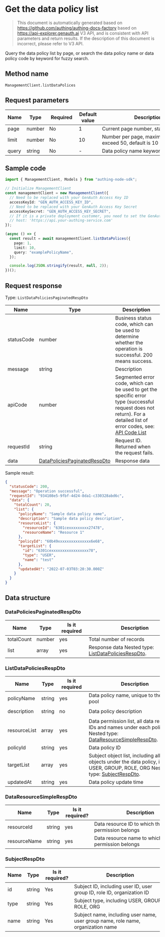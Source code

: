 # Get the data policy list

<!--
Warning⚠️:
Do not modify this document directly,
https://github.com/Authing/authing-docs-factory
Use this project to generate
-->

<LastUpdated />

> This document is automatically generated based on https://github.com/authing/authing-docs-factory based on https://api-explorer.genauth.ai V3 API, and is consistent with API parameters and return results. If the description of this document is incorrect, please refer to V3 API.

Query the data policy list by page, or search the data policy name or data policy code by keyword for fuzzy search.

## Method name

`ManagementClient.listDataPolices`

## Request parameters

| Name  | Type   | <div style="width:80px">Required</div> | <div style="width:60px">Default value</div> | <div style="width:300px">Description</div>               | <div style="width:200px">Example value</div> |
| ----- | ------ | -------------------------------------- | ------------------------------------------- | -------------------------------------------------------- | -------------------------------------------- |
| page  | number | No                                     | 1                                           | Current page number, starting from 1                     | `1`                                          |
| limit | number | No                                     | 10                                          | Number per page, maximum cannot exceed 50, default is 10 | `10`                                         |
| query | string | No                                     | -                                           | Data policy name keyword search                          | `examplePolicyName`                          |

## Sample code

```ts
import { ManagementClient, Models } from "authing-node-sdk";

// Initialize ManagementClient
const managementClient = new ManagementClient({
  // Need to be replaced with your GenAuth Access Key ID
  accessKeyId: "GEN_AUTH_ACCESS_KEY_ID",
  // Need to be replaced with your GenAuth Access Key Secret
  accessKeySecret: "GEN_AUTH_ACCESS_KEY_SECRET",
  // If it is a private deployment customer, you need to set the GenAuth service domain name
  // host: 'https://api.your-authing-service.com'
});

(async () => {
  const result = await managementClient.listDataPolices({
    page: 1,
    limit: 10,
    query: "examplePolicyName",
  });

  console.log(JSON.stringify(result, null, 2));
})();
```

## Request response

Type: `ListDataPoliciesPaginatedRespDto`

| Name       | Type                                                                     | Description                                                                                                                                                                                                                                                                                                                                  |
| ---------- | ------------------------------------------------------------------------ | -------------------------------------------------------------------------------------------------------------------------------------------------------------------------------------------------------------------------------------------------------------------------------------------------------------------------------------------- |
| statusCode | number                                                                   | Business status code, which can be used to determine whether the operation is successful. 200 means success.                                                                                                                                                                                                                                 |
| message    | string                                                                   | Description                                                                                                                                                                                                                                                                                                                                  |
| apiCode    | number                                                                   | Segmented error code, which can be used to get the specific error type (successful request does not return). For a detailed list of error codes, see: [API Code List](https://api-explorer.genauth.ai/?tag=group/%E5%BC%80%E5%8F%91%E5%87%86%E5%A4%87#tag/%E5%BC%80%E5%8F%91%E5%87%86%E5%A4%87/%E9%94%99%E8%AF%AF%E5%A4%84%E7%90%86/apiCode) |
| requestId  | string                                                                   | Request ID. Returned when the request fails.                                                                                                                                                                                                                                                                                                 |
| data       | <a href="#DataPoliciesPaginatedRespDto">DataPoliciesPaginatedRespDto</a> | Response data                                                                                                                                                                                                                                                                                                                                |

Sample result:

```json
{
  "statusCode": 200,
  "message": "Operation successful",
  "requestId": "934108e5-9fbf-4d24-8da1-c330328abd6c",
  "data": {
    "totalCount": 20,
    "list": {
      "policyName": "Sample data policy name",
      "description": "Sample data policy description",
      "resourceList": {
        "resourceId": "6301cexxxxxxxxx27478",
        "resourceName": "Resource 1"
      },
      "policyId": "60b49xxxxxxxxxxxxxxx6e68",
      "targetList": {
        "id": "6301cexxxxxxxxxxxxxxxxx78",
        "type": "USER",
        "name": "test"
      },
      "updatedAt": "2022-07-03T03:20:30.000Z"
    }
  }
}
```

## Data structure

### <a id="DataPoliciesPaginatedRespDto"></a> DataPoliciesPaginatedRespDto

| Name       | Type   | <div style="width:80px">Is it required</div> | <div style="width:300px">Description</div>                                                 | <div style="width:200px">Sample value</div> |
| ---------- | ------ | -------------------------------------------- | ------------------------------------------------------------------------------------------ | ------------------------------------------- |
| totalCount | number | yes                                          | Total number of records                                                                    | `20`                                        |
| list       | array  | yes                                          | Response data Nested type: <a href="#ListDataPoliciesRespDto">ListDataPoliciesRespDto</a>. |                                             |

### <a id="ListDataPoliciesRespDto"></a> ListDataPoliciesRespDto

| Name         | Type   | <div style="width:80px">Is it required</div> | <div style="width:300px">Description</div>                                                                                                                            | <div style="width:200px">Sample value</div> |
| ------------ | ------ | -------------------------------------------- | --------------------------------------------------------------------------------------------------------------------------------------------------------------------- | ------------------------------------------- |
| policyName   | string | yes                                          | Data policy name, unique to the user pool                                                                                                                             | `Sample data policy name`                   |
| description  | string | no                                           | Data policy description                                                                                                                                               | `Sample data policy description`            |
| resourceList | array  | yes                                          | Data permission list, all data resource IDs and names under each policy Nested type: <a href="#DataResourceSimpleRespDto">DataResourceSimpleRespDto</a>.              |                                             |
| policyId     | string | yes                                          | Data policy ID                                                                                                                                                        | `60b49xxxxxxxxxxxxxxx6e68`                  |
| targetList   | array  | yes                                          | Subject object list, including all subject objects under the data policy, including USER, GROUP, ROLE, ORG Nested type: <a href="#SubjectRespDto">SubjectRespDto</a>. |                                             |
| updatedAt    | string | yes                                          | Data policy update time                                                                                                                                               | `2022-07-03T03:20:30.000Z`                  |

### <a id="DataResourceSimpleRespDto"></a> DataResourceSimpleRespDto

| Name         | Type   | <div style="width:80px">Is it required?</div> | <div style="width:300px">Description</div>              | <div style="width:200px">Sample value</div> |
| ------------ | ------ | --------------------------------------------- | ------------------------------------------------------- | ------------------------------------------- |
| resourceId   | string | yes                                           | Data resource ID to which the data permission belongs   | `6301cexxxxxxxxx27478`                      |
| resourceName | string | yes                                           | Data resource name to which the data permission belongs | `Resource1`                                 |

### <a id="SubjectRespDto"></a> SubjectRespDto

| Name | Type   | <div style="width:80px">Is it required?</div> | <div style="width:300px">Description</div>                                       | <div style="width:200px">Sample value</div> |
| ---- | ------ | --------------------------------------------- | -------------------------------------------------------------------------------- | ------------------------------------------- |
| id   | string | Yes                                           | Subject ID, including user ID, user group ID, role ID, organization ID           | `6301cexxxxxxxxxxxxxxxxx78`                 |
| type | string | Yes                                           | Subject type, including USER, GROUP, ROLE, ORG                                   | USER                                        |
| name | string | Yes                                           | Subject name, including user name, user group name, role name, organization name | `test`                                      |
